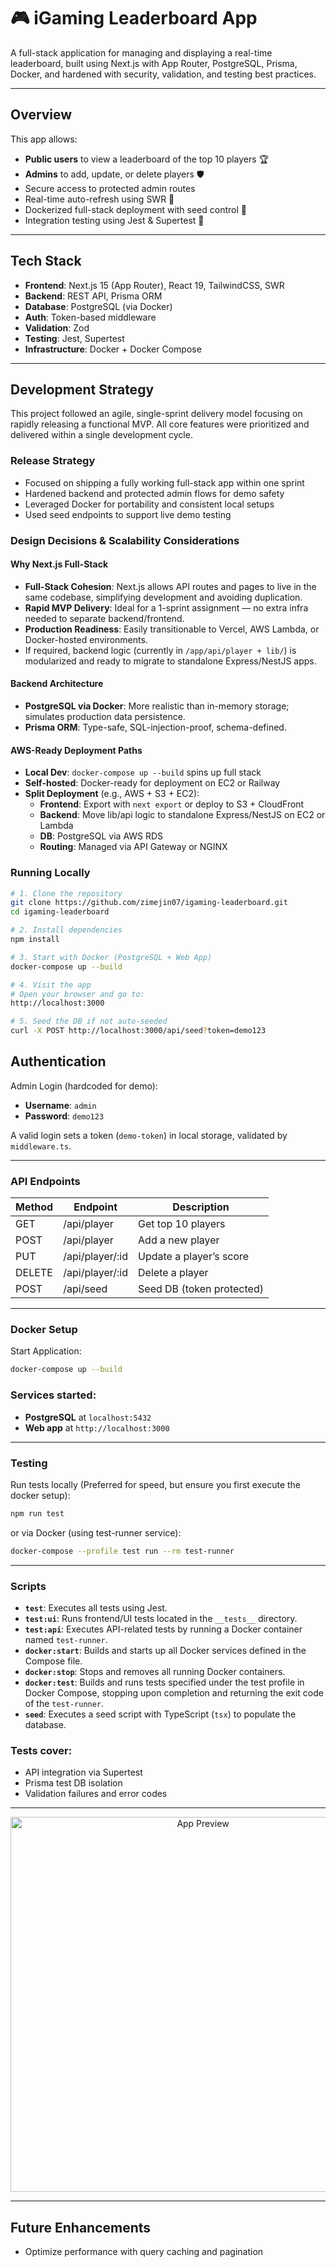 # 🎮 iGaming Leaderboard App

A full-stack application for managing and displaying a real-time leaderboard, built using Next.js with App Router, PostgreSQL, Prisma, Docker, and hardened with security, validation, and testing best practices.

---

## Overview

This app allows:

- **Public users** to view a leaderboard of the top 10 players 🏆
- **Admins** to add, update, or delete players 🛡️
- Secure access to protected admin routes
- Real-time auto-refresh using SWR 🔄
- Dockerized full-stack deployment with seed control 🐳
- Integration testing using Jest & Supertest 🧪

---

## Tech Stack

- **Frontend**: Next.js 15 (App Router), React 19, TailwindCSS, SWR
- **Backend**: REST API, Prisma ORM
- **Database**: PostgreSQL (via Docker)
- **Auth**: Token-based middleware
- **Validation**: Zod
- **Testing**: Jest, Supertest
- **Infrastructure**: Docker + Docker Compose

---

## Development Strategy

This project followed an agile, single-sprint delivery model focusing on rapidly releasing a functional MVP. All core features were prioritized and delivered within a single development cycle.

### Release Strategy

- Focused on shipping a fully working full-stack app within one sprint
- Hardened backend and protected admin flows for demo safety
- Leveraged Docker for portability and consistent local setups
- Used seed endpoints to support live demo testing

### Design Decisions & Scalability Considerations

#### Why Next.js Full-Stack

- **Full-Stack Cohesion**: Next.js allows API routes and pages to live in the same codebase, simplifying development and avoiding duplication.
- **Rapid MVP Delivery**: Ideal for a 1-sprint assignment — no extra infra needed to separate backend/frontend.
- **Production Readiness**: Easily transitionable to Vercel, AWS Lambda, or Docker-hosted environments.
- If required, backend logic (currently in `/app/api/player + lib/`) is modularized and ready to migrate to standalone Express/NestJS apps.

#### Backend Architecture

- **PostgreSQL via Docker**: More realistic than in-memory storage; simulates production data persistence.
- **Prisma ORM**: Type-safe, SQL-injection-proof, schema-defined.

#### AWS-Ready Deployment Paths

- **Local Dev**: `docker-compose up --build` spins up full stack
- **Self-hosted**: Docker-ready for deployment on EC2 or Railway
- **Split Deployment** (e.g., AWS + S3 + EC2):
  - **Frontend**: Export with `next export` or deploy to S3 + CloudFront
  - **Backend**: Move lib/api logic to standalone Express/NestJS on EC2 or Lambda
  - **DB**: PostgreSQL via AWS RDS
  - **Routing**: Managed via API Gateway or NGINX

### Running Locally

```bash
# 1. Clone the repository
git clone https://github.com/zimejin07/igaming-leaderboard.git
cd igaming-leaderboard

# 2. Install dependencies
npm install

# 3. Start with Docker (PostgreSQL + Web App)
docker-compose up --build

# 4. Visit the app
# Open your browser and go to:
http://localhost:3000

# 5. Seed the DB if not auto-seeded
curl -X POST http://localhost:3000/api/seed?token=demo123
```

## Authentication

Admin Login (hardcoded for demo):

- **Username**: `admin`
- **Password**: `demo123`

A valid login sets a token (`demo-token`) in local storage, validated by `middleware.ts`.

---

### API Endpoints

| Method | Endpoint        | Description                  |
|--------|-----------------|------------------------------|
| GET    | /api/player     | Get top 10 players           |
| POST   | /api/player     | Add a new player             |
| PUT    | /api/player/:id | Update a player’s score      |
| DELETE | /api/player/:id | Delete a player              |
| POST   | /api/seed       | Seed DB (token protected)    |

---

### Docker Setup

Start Application:

```bash
docker-compose up --build
```

### Services started:

- **PostgreSQL** at `localhost:5432`
- **Web app** at `http://localhost:3000`

---

### Testing

Run tests locally (Preferred for speed, but ensure you first execute the docker setup):

```bash
npm run test
```

or via Docker (using test-runner service):

```bash
docker-compose --profile test run --rm test-runner
```

---

### Scripts

- **`test`**: Executes all tests using Jest.
- **`test:ui`**: Runs frontend/UI tests located in the `__tests__` directory.
- **`test:api`**: Executes API-related tests by running a Docker container named `test-runner`.
- **`docker:start`**: Builds and starts up all Docker services defined in the Compose file.
- **`docker:stop`**: Stops and removes all running Docker containers.
- **`docker:test`**: Builds and runs tests specified under the test profile in Docker Compose, stopping upon completion and returning the exit code of the `test-runner`.
- **`seed`**: Executes a seed script with TypeScript (`tsx`) to populate the database.

### Tests cover:

- API integration via Supertest
- Prisma test DB isolation
- Validation failures and error codes

---

<p align="center">
  <img src="/public/preview.png" alt="App Preview" width="600"/>
</p>

---

## Future Enhancements

- Optimize performance with query caching and pagination